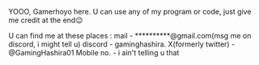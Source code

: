 YOOO, Gamerhoyo here.
U can use any of my program or code, just give me credit at the end😉


U can find me at these places :
mail - **********@gmail.com(msg me on discord, i might tell u)
discord - gaminghashira.
X(formerly twitter) - @GamingHashira01
Mobile no. - i ain't telling u that
